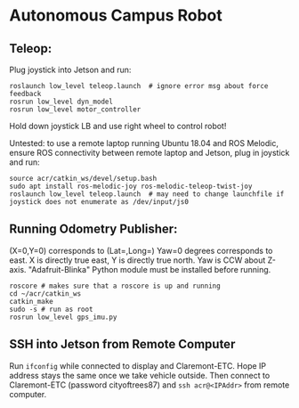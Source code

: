 # Autonomous Campus Robot
## Teleop:
Plug joystick into Jetson and run:
```
roslaunch low_level teleop.launch  # ignore error msg about force feedback
rosrun low_level dyn_model
rosrun low_level motor_controller
```
Hold down joystick LB and use right wheel to control robot!

Untested: to use a remote laptop running Ubuntu 18.04 and ROS Melodic, ensure ROS connectivity between remote laptop and Jetson, plug in joystick and run:
```
source acr/catkin_ws/devel/setup.bash
sudo apt install ros-melodic-joy ros-melodic-teleop-twist-joy
roslaunch low_level teleop.launch  # may need to change launchfile if joystick does not enumerate as /dev/input/js0
```
## Running Odometry Publisher:
(X=0,Y=0) corresponds to (Lat=,Long=)
Yaw=0 degrees corresponds to east.
X is directly true east, Y is directly true north. Yaw is CCW about Z-axis.
"Adafruit-Blinka" Python module must be installed before running.
```
roscore # makes sure that a roscore is up and running
cd ~/acr/catkin_ws
catkin_make
sudo -s # run as root
rosrun low_level gps_imu.py
```

## SSH into Jetson from Remote Computer
Run `ifconfig` while connected to display and Claremont-ETC. Hope IP address stays the same once we take vehicle outside. Then connect to Claremont-ETC (password cityoftrees87) and `ssh acr@<IPAddr>` from remote computer.
